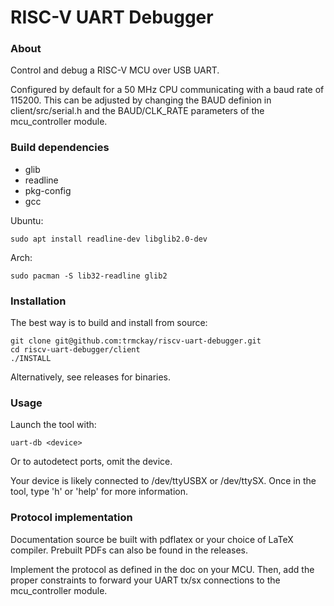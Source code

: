 # RISC-V UART Debugger

### About

Control and debug a RISC-V MCU over USB UART.

Configured by default for a 50 MHz CPU communicating with a baud rate of 115200. This can be adjusted by changing the BAUD definion in client/src/serial.h and the BAUD/CLK_RATE parameters of the mcu_controller module.

### Build dependencies

- glib
- readline
- pkg-config
- gcc 

Ubuntu:

```
sudo apt install readline-dev libglib2.0-dev
```

Arch:

```
sudo pacman -S lib32-readline glib2
```

### Installation

The best way is to build and install from source:

```
git clone git@github.com:trmckay/riscv-uart-debugger.git
cd riscv-uart-debugger/client
./INSTALL
```

Alternatively, see releases for binaries.

### Usage

Launch the tool with:

```
uart-db <device>
```

Or to autodetect ports, omit the device.

Your device is likely connected to /dev/ttyUSBX or /dev/ttySX.
Once in the tool, type 'h' or 'help' for more information.

### Protocol implementation

Documentation source be built with pdflatex or your choice of LaTeX compiler. Prebuilt PDFs can also be found in the releases.

Implement the protocol as defined in the doc on your MCU. Then, add the proper constraints to
forward your UART tx/sx connections to the mcu_controller module.
